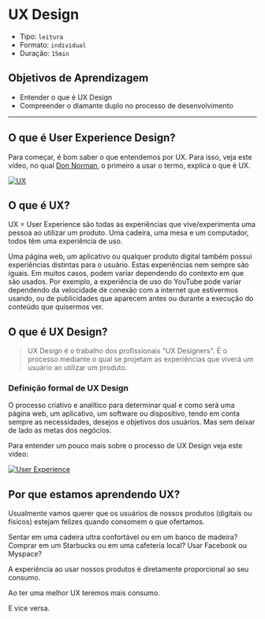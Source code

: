 # UX Design

- Tipo: `leitura`
- Formato: `individual`
- Duração: `15min`

## Objetivos de Aprendizagem

- Entender o que é UX Design
- Compreender o diamante duplo no processo de desenvolvimento

***

## O que é User Experience Design?

Para começar, é bom saber o que entendemos por UX. Para isso, veja este vídeo,
no qual [Don Norman](https://pt.wikipedia.org/wiki/Donald_Norman), o primeiro a
usar o termo, explica o que é UX.

[![UX](https://lh3.googleusercontent.com/NXXihcbIZBiywCDP7TVRfZwUTiLONFyi-XhYIoz-2-f7l9QamUVtsu7Vg6Snv9qOmTX28AS90Bh6eVnF-FWf0Ggvog-Vfj6eIfL6VTz5lf5avx00hvC13gdwy31_X-eoMvqkp-nYW7U)](https://www.youtube.com/watch?v=9BdtGjoIN4E&cc_lang_pref=es&cc_load_policy=1)

## O que é UX?

UX = User Experience são todas as experiências que vive/experimenta uma pessoa
ao utilizar um produto. Uma cadeira, uma mesa e um computador, todos têm uma
experiência de uso.

Uma página web, um aplicativo ou qualquer produto digital também possui
experiências distintas para o usuário. Estas experiências nem sempre são iguais.
Em muitos casos, podem variar dependendo do contexto em que são usados. Por
exemplo, a experiência de uso do YouTube pode variar dependendo da velocidade de
conexão com a internet que estivermos usando, ou de publicidades que aparecem
antes ou durante a execução do conteúdo que quisermos ver.

## O que é UX Design?

> UX Design é o trabalho dos profissionais "UX Designers". É o processo mediante
o qual se projetam as experiências que viverá um usuário ao utilizar um produto.

### Definição formal de UX Design

O processo criativo e analítico para determinar qual e como será uma página web,
um aplicativo, um software ou dispositivo, tendo em conta sempre as
necessidades, desejos e objetivos dos usuários. Mas sem deixar de lado as metas
dos negócios.

Para entender um pouco mais sobre o processo de UX Design veja este vídeo:

[![User Experience](https://lh5.googleusercontent.com/OHW33sLkmWQv1eljJlycGHozE-ozx6WXVE-rnYKOmke4hqXzXyKhD67dGEDw_ILwsyFMiYT29n4ECRatw5Gfd4tnjs8Q3HZh5nT8qZOiffp7HuLZSDA_IMzD5MoGqvI_2f71IfGOgG4)](https://www.youtube.com/watch?v=wmmVhVIxW-A)

## Por que estamos aprendendo UX?

Usualmente vamos querer que os usuários de nossos produtos \(digitais ou
físicos\) estejam felizes quando consomem o que ofertamos.

Sentar em uma cadeira ultra confortável ou em um banco de madeira? Comprar em um
Starbucks ou em uma cafeteria local? Usar Facebook ou Myspace?

A experiência ao usar nossos produtos é diretamente proporcional ao seu consumo.

Ao ter uma melhor UX teremos mais consumo.

E vice versa.

